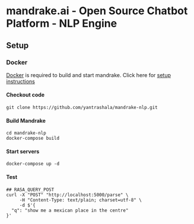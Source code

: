 # mandrake.ai - Open Source Chatbot Platform - NLP Engine


## Setup

### Docker
[Docker](https://www.docker.com/) is required to build and start mandrake. Click here for [setup instructions](https://docs.docker.com/engine/installation/)

#### Checkout code
```
git clone https://github.com/yantrashala/mandrake-nlp.git
```
#### Build Mandrake
```
cd mandrake-nlp
docker-compose build
```

#### Start servers
```
docker-compose up -d
```

#### Test
```
## RASA_QUERY_POST
curl -X "POST" "http://localhost:5000/parse" \
     -H "Content-Type: text/plain; charset=utf-8" \
     -d $'{
  "q": "show me a mexican place in the centre"
}'
```
